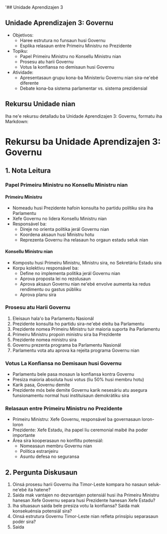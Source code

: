 '## Unidade Aprendizajen 3

## Unidade Aprendizajen 3: Governu
- Objetivos:
  * Haree estrutura no funsaun husi Governu
  * Esplika relasaun entre Primeiru Ministru no Prezidente
- Topiku:
  * Papel Primeiru Ministru no Konsellu Ministru nian
  * Prosesu atu harii Governu
  * Votus la konfiansa no demisaun husi Governu
- Atividade:
  * Apresentasaun grupu kona-ba Ministeriu Governu nian sira-ne'ebé diferente
  * Debate kona-ba sistema parlamentar vs. sistema prezidensial

## Rekursu Unidade nian

Iha ne'e rekursu detalladu ba Unidade Aprendizajen 3: Governu, formatu iha Markdown:

# Rekursu ba Unidade Aprendizajen 3: Governu

## 1. Nota Leitura

### Papel Primeiru Ministru no Konsellu Ministru nian

#### Primeiru Ministru
- Nomeadu husi Prezidente hafoin konsulta ho partidu polítiku sira iha Parlamentu
- Xefe Governu no lidera Konsellu Ministru nian
- Responsável ba:
  * Direje no orienta polítika jerál Governu nian
  * Koordena aksaun husi Ministru hotu
  * Reprezenta Governu iha relasaun ho orgaun estadu seluk nian

#### Konsellu Ministru nian
- Kompostu husi Primeiru Ministru, Ministru sira, no Sekretáriu Estadu sira
- Korpu kolektivu responsável ba:
  * Define no implementa polítika jerál Governu nian
  * Aprova proposta lei no rezolusaun
  * Aprova aksaun Governu nian ne'ebé envolve aumenta ka redus rendimentu ou gastus públiku
  * Aprova planu sira

### Prosesu atu Harii Governu

1. Eleisaun hala'o ba Parlamentu Nasionál
2. Prezidente konsulta ho partidu sira-ne'ebé eleitu ba Parlamentu
3. Prezidente nomea Primeiru Ministru tuir maioria suporta iha Parlamentu
4. Primeiru Ministru propoin ministru sira ba Prezidente
5. Prezidente nomea ministru sira
6. Governu prezenta programa ba Parlamentu Nasionál
7. Parlamentu vota atu aprova ka rejeita programa Governu nian

### Votus La Konfiansa no Demisaun husi Governu

- Parlamentu bele pasa mosaun la konfiansa kontra Governu
- Presiza maioria absoluta husi votus (liu 50% husi membru hotu)
- Karik pasa, Governu demite
- Prezidente mós bele demite Governu karik nesesáriu atu asegura funsionamentu normal husi instituisaun demokrátiku sira

### Relasaun entre Primeiru Ministru no Prezidente

- Primeiru Ministru: Xefe Governu, responsável ba governasaun loron-loron
- Prezidente: Xefe Estadu, iha papel liu ceremonial maibé iha poder importante
- Área sira kooperasaun no konflitu potensiál:
  * Nomeasaun membru Governu nian
  * Política estranjeiru
  * Asuntu defesa no seguransa

## 2. Pergunta Diskusaun

1. Oinsá prosesu harii Governu iha Timor-Leste kompara ho nasaun seluk-ne'ebé ita hatene?
2. Saida mak vantajen no dezvantajen potensiál husi iha Primeiru Ministru hanesan Xefe Governu separa husi Prezidente hanesan Xefe Estadu?
3. Iha situasaun saida bele presiza votu la konfiansa? Saida mak konsekuénsia potensiál sira?
4. Oinsá estrutura Governu Timor-Leste nian refleta prinsípiu separasaun podér sira?
5. Saida